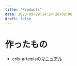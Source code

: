 ```yaml
---
title: "Products"
date: 2023-09-29T14:24:28+09:00
draft: false
---
```



# 作ったもの

- crib-artemisの[マニュアル](https://okawak.github.io/artemis_crib/)
